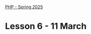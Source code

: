 [PHP - Spring 2025](https://github.com/arturomorarioja-kea/WD_PHP_F25/blob/main/README.md)

# Lesson 6 - 11 March

[--> I need an exercise on Apache. Fish from Fronter]: #

[## In-class exercises]: #

[### Web Application Security]: #
[Change the Vulnerable Web Application(https://github.com/arturomorarioja/php_vulnerable_app) so that the most usual security attacks (SQL-injection, XSS, CSRF) are prevented]: #

[Solution(https://github.com/arturomorarioja/php_vulnerable_web_application_secured)]: #

[## Homework]: #
[Check out these slides:]: #
[- Sessions in **PHP Syntax**]: #
[- **Web Application Security**]: #
[- **Web Servers** and **Apache Web Server**]: #
[Check out these code samples:]: #
[- Sessions(https://github.com/arturomorarioja/php_sessions)]: #
[- Vulnerable app(https://github.com/arturomorarioja/php_sessions_lang)]: #
[- CSRF Protection(https://github.com/arturomorarioja/php_csrf)]: #
